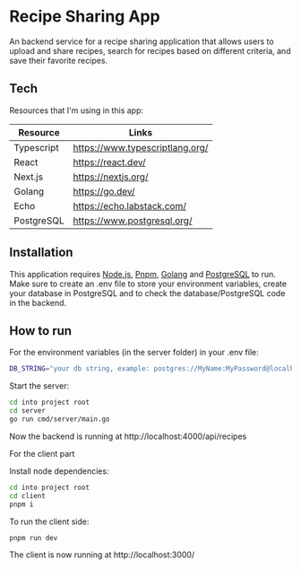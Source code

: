 # Recipe Sharing App

An backend service for a recipe sharing application that allows users to upload and share recipes, search for recipes based on different criteria, and save their favorite recipes. 
## Tech

Resources that I'm using in this app:

| Resource | Links |
| ------ | ------ |
| Typescript | https://www.typescriptlang.org/ |
| React | https://react.dev/ |
| Next.js | https://nextjs.org/ |
| Golang | https://go.dev/ |
| Echo | https://echo.labstack.com/ |
| PostgreSQL | https://www.postgresql.org/ |

## Installation
This application requires [Node.js](https://nodejs.org/), [Pnpm](https://pnpm.io/installation), [Golang](https://go.dev/) and [PostgreSQL](https://www.postgresql.org/) to run. Make sure to create an .env file to store your environment variables, create your database in PostgreSQL and to check the database/PostgreSQL code in the backend.

## How to run

For the environment variables (in the server folder) in your .env file:

```sh
DB_STRING="your db string, example: postgres://MyName:MyPassword@localhost/MyDbName?sslmode=disable"
```

Start the server:

```sh
cd into project root
cd server
go run cmd/server/main.go
```
Now the backend is running at http://localhost:4000/api/recipes

For the client part

Install node dependencies:
```sh
cd into project root
cd client
pnpm i
```
To run the client side:
```sh
pnpm run dev
```

The client is now running at http://localhost:3000/
